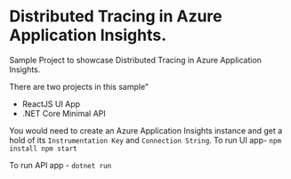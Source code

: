 # Distributed Tracing in Azure Application Insights.
Sample Project to showcase Distributed Tracing in Azure Application Insights. 

There are two projects in this sample"
- ReactJS UI App
- .NET Core Minimal API

You would need to create an Azure Application Insights instance and get a hold of its `Instrumentation Key` and `Connection String`.
To run UI app-
`npm install
npm start`

To run API app - 
`dotnet run`
